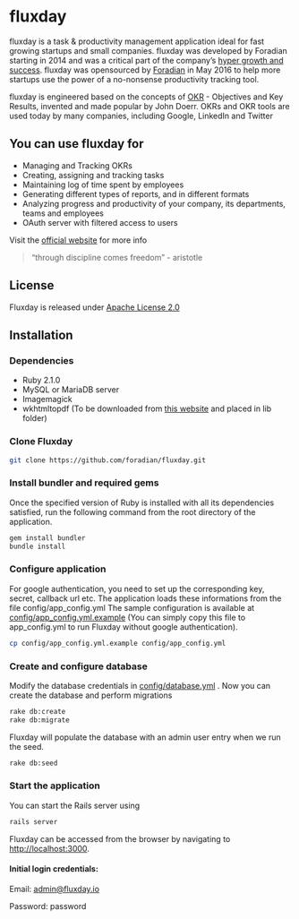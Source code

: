 # fluxday

fluxday is a task & productivity management application ideal for fast growing startups and small companies. fluxday was developed by Foradian starting in 2014 and was a critical part of the company’s [hyper growth and success](http://www.fedena.com/history). fluxday was opensourced by [Foradian](http://foradian.com) in May 2016 to help more startups use the power of a no-nonsense productivity tracking tool.

fluxday is engineered based on the concepts of [OKR](https://en.wikipedia.org/wiki/OKR) - Objectives and Key Results, invented and made popular by  John Doerr. OKRs and OKR tools are used today by many companies, including Google, LinkedIn and Twitter

## You can use fluxday for
- Managing and Tracking OKRs 
- Creating, assigning and tracking tasks 
- Maintaining log of time spent by employees
- Generating different types of reports, and in different formats
- Analyzing progress and productivity of your company, its departments, teams and employees
- OAuth server with filtered access to users

Visit the [official website](http://fluxday.io) for more info

> “through discipline comes freedom” - aristotle

## License
Fluxday is released under [Apache License 2.0](https://github.com/foradian/fluxday/blob/master/LICENSE) 

## Installation
### Dependencies
- Ruby 2.1.0
- MySQL or MariaDB server
- Imagemagick
- wkhtmltopdf (To be downloaded from [this website](http://wkhtmltopdf.org/) and placed in lib folder)

### Clone Fluxday 
```sh
git clone https://github.com/foradian/fluxday.git  
```
### Install bundler and required gems
Once the specified version of Ruby is installed with all its dependencies satisfied, run the following command from the root directory of the application.	
```sh
gem install bundler
bundle install
```
### Configure application
	
For google authentication, you need to set up the corresponding key, secret, callback url etc. The application loads these informations from the file config/app_config.yml
The sample configuration is available at [config/app_config.yml.example](https://github.com/foradian/fluxday/blob/master/config/app_config.yml.example) (You can simply copy this file to app_config.yml to run Fluxday without google authentication).
```sh
cp config/app_config.yml.example config/app_config.yml
```
### Create and configure database
Modify the database credentials in [config/database.yml](https://github.com/foradian/fluxday/blob/master/config/database.yml) . Now you can create the database and perform migrations
```sh
rake db:create
rake db:migrate
```
Fluxday will populate the database with an admin user entry when we run the seed.
```sh
rake db:seed
```
### Start the application
You can start the Rails server using
```sh
rails server
```
Fluxday can be accessed from the browser by navigating to [http://localhost:3000](). 
#### Initial login credentials:
Email: admin@fluxday.io

Password: password
